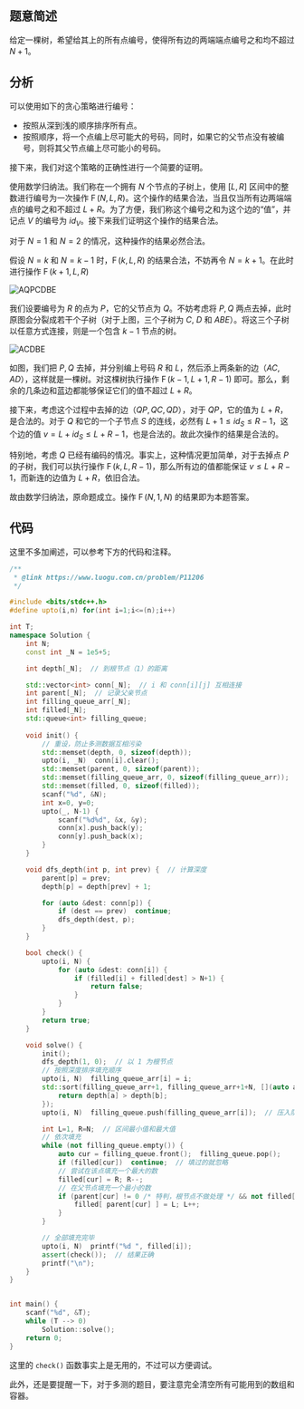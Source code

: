 ## 题意简述

给定一棵树，希望给其上的所有点编号，使得所有边的两端端点编号之和均不超过 $N+1$。

## 分析

可以使用如下的贪心策略进行编号：

- 按照从深到浅的顺序排序所有点。
- 按照顺序，将一个点编上尽可能大的号码，同时，如果它的父节点没有被编号，则将其父节点编上尽可能小的号码。

接下来，我们对这个策略的正确性进行一个简要的证明。

使用数学归纳法。我们称在一个拥有 $N$ 个节点的子树上，使用 $\left[L, R\right]$ 区间中的整数进行编号为一次操作 $\operatorname{F}\left(N, L, R\right)$。这个操作的结果合法，当且仅当所有边两端端点的编号之和不超过 $L+R$。为了方便，我们称这个编号之和为这个边的“值”，并记点 $V$ 的编号为 $id_V$。接下来我们证明这个操作的结果合法。

对于 $N=1$ 和 $N=2$ 的情况，这种操作的结果必然合法。

假设 $N=k$ 和 $N=k-1$ 时，$\operatorname{F}\left(k, L, R\right)$ 的结果合法，不妨再令 $N=k+1$。在此时进行操作 $\operatorname{F}\left(k+1, L, R\right)$

![AQPCDBE](https://cdn.luogu.com.cn/upload/image_hosting/aukq73hf.png)

我们设要编号为 $R$ 的点为 $P$，它的父节点为 $Q$。不妨考虑将 $P, Q$ 两点去掉，此时原图会分裂成若干个子树（对于上图，三个子树为 $C$, $D$ 和 $ABE$）。将这三个子树以任意方式连接，则是一个包含 $k-1$ 节点的树。

![ACDBE](https://cdn.luogu.com.cn/upload/image_hosting/ar1k1zyd.png)

如图，我们把 $P, Q$ 去掉，并分别编上号码 $R$ 和 $L$，然后添上两条新的边（$AC, AD$），这样就是一棵树。对这棵树执行操作 $\operatorname{F}\left(k-1, L+1, R-1\right)$ 即可。那么，剩余的几条边和蓝边都能够保证它们的值不超过 $L+R$。

接下来，考虑这个过程中去掉的边（$QP, QC, QD$），对于 $QP$，它的值为 $L+R$，是合法的。对于 $Q$ 和它的一个子节点 $S$ 的连线，必然有 $L+1 \le id_S \le R-1$，这个边的值 $v = L + id_S \le L+R-1$，也是合法的。故此次操作的结果是合法的。

特别地，考虑 $Q$ 已经有编码的情况。事实上，这种情况更加简单，对于去掉点 $P$ 的子树，我们可以执行操作 $\operatorname{F}\left(k, L, R-1\right)$，那么所有边的值都能保证 $v \le L+R-1$，而新连的边值为 $L+R$，依旧合法。

故由数学归纳法，原命题成立。操作 $\operatorname{F}\left(N, 1, N\right)$ 的结果即为本题答案。

## 代码

这里不多加阐述，可以参考下方的代码和注释。

```cpp
/**
 * @link https://www.luogu.com.cn/problem/P11206
 */

#include <bits/stdc++.h>
#define upto(i,n) for(int i=1;i<=(n);i++)

int T;
namespace Solution {
    int N;
    const int _N = 1e5+5;

    int depth[_N];  // 到根节点（1）的距离

    std::vector<int> conn[_N];  // i 和 conn[i][j] 互相连接
    int parent[_N];  // 记录父亲节点
    int filling_queue_arr[_N];
    int filled[_N];
    std::queue<int> filling_queue;
    
    void init() {
        // 重设，防止多测数据互相污染
        std::memset(depth, 0, sizeof(depth));
        upto(i, _N)  conn[i].clear();
        std::memset(parent, 0, sizeof(parent));
        std::memset(filling_queue_arr, 0, sizeof(filling_queue_arr));
        std::memset(filled, 0, sizeof(filled));
        scanf("%d", &N);
        int x=0, y=0;
        upto(_, N-1) {
            scanf("%d%d", &x, &y);
            conn[x].push_back(y);
            conn[y].push_back(x);
        }
    }

    void dfs_depth(int p, int prev) {  // 计算深度
        parent[p] = prev;
        depth[p] = depth[prev] + 1;

        for (auto &dest: conn[p]) {
            if (dest == prev)  continue;
            dfs_depth(dest, p);
        }
    }

    bool check() {
        upto(i, N) {
            for (auto &dest: conn[i]) {
                if (filled[i] + filled[dest] > N+1) {
                    return false;
                }
            }
        }
        return true;
    }

    void solve() {
        init();
        dfs_depth(1, 0);  // 以 1 为根节点
        // 按照深度排序填充顺序
        upto(i, N)  filling_queue_arr[i] = i;
        std::sort(filling_queue_arr+1, filling_queue_arr+1+N, [](auto a, auto b) {
            return depth[a] > depth[b];
        });
        upto(i, N)  filling_queue.push(filling_queue_arr[i]);  // 压入队列

        int L=1, R=N;  // 区间最小值和最大值
        // 依次填充
        while (not filling_queue.empty()) {
            auto cur = filling_queue.front();  filling_queue.pop();
            if (filled[cur])  continue;  // 填过的就忽略
            // 尝试在该点填充一个最大的数
            filled[cur] = R; R--;
            // 在父节点填充一个最小的数
            if (parent[cur] != 0 /* 特判，根节点不做处理 */ && not filled[ parent[cur] ]) {
                filled[ parent[cur] ] = L; L++;
            }
        }

        // 全部填充完毕
        upto(i, N)  printf("%d ", filled[i]);
        assert(check());  // 结果正确
        printf("\n");
    }
}


int main() {
    scanf("%d", &T);
    while (T --> 0)
        Solution::solve();
    return 0;
}
```

这里的 `check()` 函数事实上是无用的，不过可以方便调试。

此外，还是要提醒一下，对于多测的题目，要注意完全清空所有可能用到的数组和容器。